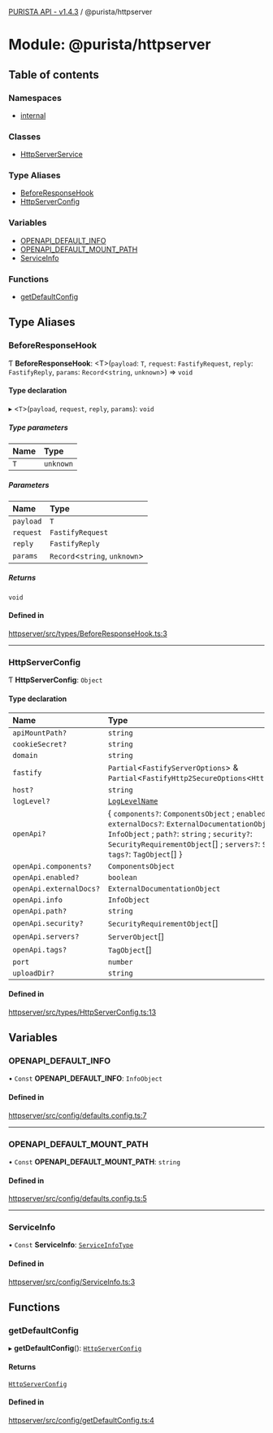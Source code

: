 [PURISTA API - v1.4.3](../README.md) / @purista/httpserver

# Module: @purista/httpserver

## Table of contents

### Namespaces

- [internal](purista_httpserver.internal.md)

### Classes

- [HttpServerService](../classes/purista_httpserver.HttpServerService.md)

### Type Aliases

- [BeforeResponseHook](purista_httpserver.md#beforeresponsehook)
- [HttpServerConfig](purista_httpserver.md#httpserverconfig)

### Variables

- [OPENAPI\_DEFAULT\_INFO](purista_httpserver.md#openapi_default_info)
- [OPENAPI\_DEFAULT\_MOUNT\_PATH](purista_httpserver.md#openapi_default_mount_path)
- [ServiceInfo](purista_httpserver.md#serviceinfo)

### Functions

- [getDefaultConfig](purista_httpserver.md#getdefaultconfig)

## Type Aliases

### BeforeResponseHook

Ƭ **BeforeResponseHook**: <T\>(`payload`: `T`, `request`: `FastifyRequest`, `reply`: `FastifyReply`, `params`: `Record`<`string`, `unknown`\>) => `void`

#### Type declaration

▸ <`T`\>(`payload`, `request`, `reply`, `params`): `void`

##### Type parameters

| Name | Type |
| :------ | :------ |
| `T` | `unknown` |

##### Parameters

| Name | Type |
| :------ | :------ |
| `payload` | `T` |
| `request` | `FastifyRequest` |
| `reply` | `FastifyReply` |
| `params` | `Record`<`string`, `unknown`\> |

##### Returns

`void`

#### Defined in

[httpserver/src/types/BeforeResponseHook.ts:3](https://github.com/sebastianwessel/purista/blob/dc1cd23/packages/httpserver/src/types/BeforeResponseHook.ts#L3)

___

### HttpServerConfig

Ƭ **HttpServerConfig**: `Object`

#### Type declaration

| Name | Type |
| :------ | :------ |
| `apiMountPath?` | `string` |
| `cookieSecret?` | `string` |
| `domain` | `string` |
| `fastify` | `Partial`<`FastifyServerOptions`\> & `Partial`<`FastifyHttp2SecureOptions`<`Http2SecureServer`\>\> |
| `host?` | `string` |
| `logLevel?` | [`LogLevelName`](purista_httpserver.internal.md#loglevelname) |
| `openApi?` | { `components?`: `ComponentsObject` ; `enabled?`: `boolean` ; `externalDocs?`: `ExternalDocumentationObject` ; `info`: `InfoObject` ; `path?`: `string` ; `security?`: `SecurityRequirementObject`[] ; `servers?`: `ServerObject`[] ; `tags?`: `TagObject`[]  } |
| `openApi.components?` | `ComponentsObject` |
| `openApi.enabled?` | `boolean` |
| `openApi.externalDocs?` | `ExternalDocumentationObject` |
| `openApi.info` | `InfoObject` |
| `openApi.path?` | `string` |
| `openApi.security?` | `SecurityRequirementObject`[] |
| `openApi.servers?` | `ServerObject`[] |
| `openApi.tags?` | `TagObject`[] |
| `port` | `number` |
| `uploadDir?` | `string` |

#### Defined in

[httpserver/src/types/HttpServerConfig.ts:13](https://github.com/sebastianwessel/purista/blob/dc1cd23/packages/httpserver/src/types/HttpServerConfig.ts#L13)

## Variables

### OPENAPI\_DEFAULT\_INFO

• `Const` **OPENAPI\_DEFAULT\_INFO**: `InfoObject`

#### Defined in

[httpserver/src/config/defaults.config.ts:7](https://github.com/sebastianwessel/purista/blob/dc1cd23/packages/httpserver/src/config/defaults.config.ts#L7)

___

### OPENAPI\_DEFAULT\_MOUNT\_PATH

• `Const` **OPENAPI\_DEFAULT\_MOUNT\_PATH**: `string`

#### Defined in

[httpserver/src/config/defaults.config.ts:5](https://github.com/sebastianwessel/purista/blob/dc1cd23/packages/httpserver/src/config/defaults.config.ts#L5)

___

### ServiceInfo

• `Const` **ServiceInfo**: [`ServiceInfoType`](purista_httpserver.internal.md#serviceinfotype)

#### Defined in

[httpserver/src/config/ServiceInfo.ts:3](https://github.com/sebastianwessel/purista/blob/dc1cd23/packages/httpserver/src/config/ServiceInfo.ts#L3)

## Functions

### getDefaultConfig

▸ **getDefaultConfig**(): [`HttpServerConfig`](purista_httpserver.md#httpserverconfig)

#### Returns

[`HttpServerConfig`](purista_httpserver.md#httpserverconfig)

#### Defined in

[httpserver/src/config/getDefaultConfig.ts:4](https://github.com/sebastianwessel/purista/blob/dc1cd23/packages/httpserver/src/config/getDefaultConfig.ts#L4)
